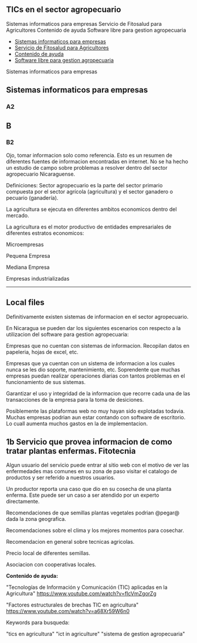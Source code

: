 TICs en el sector agropecuario
-------------

Sistemas informaticos para empresas
Servicio de Fitosalud para Agricultores
Contenido de ayuda
Software libre para gestion agropecuaria

<!-- toc -->
- [Sistemas informaticos para empresas](#Sistemas-informaticos-para-empresas)
- [Servicio de Fitosalud para Agricultores](#1b)
- [Contenido de ayuda](#1c)
- [Software libre para gestion agropecuaria](#1d)
<!-- tocstop -->


Sistemas informaticos para empresas

## Sistemas informaticos para empresas

### A2

## B

### B2

Ojo, tomar informacion solo como referencia. Esto es un resumen de diferentes fuentes de informacion encontradas en internet. No se ha hecho un estudio de campo sobre problemas a resolver dentro del sector agropecuario Nicaraguense. 

Definiciones:
Sector agropecuario es la parte del sector primario compuesta por el sector agrícola (agricultura) y el sector ganadero o pecuario (ganadería).


La agricultura se ejecuta en diferentes ambitos economicos dentro del mercado.

La agricultura es el motor productivo de entidades empresariales de diferentes estratos economicos:

Microempresas

Pequena Empresa

Mediana Empresa

Empresas industrializadas

----------


Local files
-----------

Definitivamente existen sistemas de informacion en el sector agropecuario.

En Nicaragua se pueden dar los siguientes escenarios con respecto a la utilizacion del software para gestion agropecuaria:

Empresas que no cuentan con sistemas de informacion. Recopilan datos en papeleria, hojas de excel, etc. 

Empresas que ya cuentan con un sistema de informacion a los cuales nunca se les dio soporte, mantenimiento, etc. Soprendente que muchas empresas puedan realizar operaciones diarias con tantos problemas en el funcionamiento de sus sistemas. 

Garantizar el uso y integridad de la informacion que recorre cada una de las transacciones de la empresa para la toma de desiciones. 

Posiblemente las plataformas web no muy hayan sido explotadas todavia. Muchas empresas podrian aun estar contando con software de escritorio. Lo cuall aumenta muchos gastos en la de implementacion.

## 1b Servicio que provea  informacion de como tratar plantas enfermas. Fitotecnia

Algun usuario del servicio puede entrar al sitio web con el motivo de  ver las enfermedades mas comunes en su zona de paso visitar el catalogo de productos y ser referido a nuestros usuarios.

Un productor reporta una caso que dio en su cosecha de una planta  enferma. Este puede ser un caso a ser atendido por un experto  directamente.

Recomendaciones de que semillas plantas vegetales podrian @pegar@ dada la zona geografica.

Recomendaciones sobre el clima y los mejores momentos para cosechar.

Recomendacion en general sobre tecnicas agricolas.

Precio local de diferentes semillas.

Asociacion con cooperativas locales.

**Contenido de ayuda:**

"Tecnologías de Información y Comunicación (TIC) aplicadas en la Agricultura"
https://www.youtube.com/watch?v=fIcVmZgorZg 

"Factores estructurales de brechas TIC en agricultura"
https://www.youtube.com/watch?v=a68Xr59W6n0

Keywords para busqueda:

"tics en agricultura"
"ict in agriculture"
"sistema de gestion agropecuaria"

